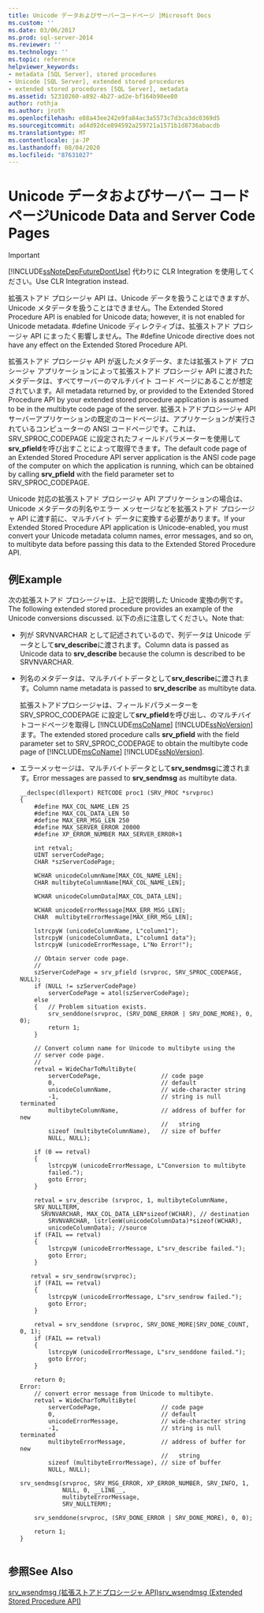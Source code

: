 ```yaml
---
title: Unicode データおよびサーバーコードページ |Microsoft Docs
ms.custom: ''
ms.date: 03/06/2017
ms.prod: sql-server-2014
ms.reviewer: ''
ms.technology: ''
ms.topic: reference
helpviewer_keywords:
- metadata [SQL Server], stored procedures
- Unicode [SQL Server], extended stored procedures
- extended stored procedures [SQL Server], metadata
ms.assetid: 52310260-a892-4b27-ad2e-bf164b98ee80
author: rothja
ms.author: jroth
ms.openlocfilehash: e88a43ee242e9fa84ac3a5573c7d3ca3dc0369d5
ms.sourcegitcommit: ad4d92dce894592a259721a1571b1d8736abacdb
ms.translationtype: MT
ms.contentlocale: ja-JP
ms.lasthandoff: 08/04/2020
ms.locfileid: "87631027"
---
```

# <a name="unicode-data-and-server-code-pages"></a><span data-ttu-id="ccbee-102">Unicode データおよびサーバー コード ページ</span><span class="sxs-lookup"><span data-stu-id="ccbee-102">Unicode Data and Server Code Pages</span></span>
    
> [!IMPORTANT]  
>  [!INCLUDE[ssNoteDepFutureDontUse](../../includes/ssnotedepfuturedontuse-md.md)] <span data-ttu-id="ccbee-103">代わりに CLR Integration を使用してください。</span><span class="sxs-lookup"><span data-stu-id="ccbee-103">Use CLR Integration instead.</span></span>  
  
 <span data-ttu-id="ccbee-104">拡張ストアド プロシージャ API は、Unicode データを扱うことはできますが、Unicode メタデータを扱うことはできません。</span><span class="sxs-lookup"><span data-stu-id="ccbee-104">The Extended Stored Procedure API is enabled for Unicode data; however, it is not enabled for Unicode metadata.</span></span> <span data-ttu-id="ccbee-105">#define Unicode ディレクティブは、拡張ストアド プロシージャ API にまったく影響しません。</span><span class="sxs-lookup"><span data-stu-id="ccbee-105">The #define Unicode directive does not have any effect on the Extended Stored Procedure API.</span></span>  
  
 <span data-ttu-id="ccbee-106">拡張ストアド プロシージャ API が返したメタデータ、または拡張ストアド プロシージャ アプリケーションによって拡張ストアド プロシージャ API に渡されたメタデータは、すべてサーバーのマルチバイト コード ページにあることが想定されています。</span><span class="sxs-lookup"><span data-stu-id="ccbee-106">All metadata returned by, or provided to the Extended Stored Procedure API by your extended stored procedure application is assumed to be in the multibyte code page of the server.</span></span> <span data-ttu-id="ccbee-107">拡張ストアドプロシージャ API サーバーアプリケーションの既定のコードページは、アプリケーションが実行されているコンピューターの ANSI コードページです。これは、SRV_SPROC_CODEPAGE に設定されたフィールドパラメーターを使用して**srv_pfield**を呼び出すことによって取得できます。</span><span class="sxs-lookup"><span data-stu-id="ccbee-107">The default code page of an Extended Stored Procedure API server application is the ANSI code page of the computer on which the application is running, which can be obtained by calling **srv_pfield** with the field parameter set to SRV_SPROC_CODEPAGE.</span></span>  
  
 <span data-ttu-id="ccbee-108">Unicode 対応の拡張ストアド プロシージャ API アプリケーションの場合は、Unicode メタデータの列名やエラー メッセージなどを拡張ストアド プロシージャ API に渡す前に、マルチバイト データに変換する必要があります。</span><span class="sxs-lookup"><span data-stu-id="ccbee-108">If your Extended Stored Procedure API application is Unicode-enabled, you must convert your Unicode metadata column names, error messages, and so on, to multibyte data before passing this data to the Extended Stored Procedure API.</span></span>  
  
## <a name="example"></a><span data-ttu-id="ccbee-109">例</span><span class="sxs-lookup"><span data-stu-id="ccbee-109">Example</span></span>  
 <span data-ttu-id="ccbee-110">次の拡張ストアド プロシージャは、上記で説明した Unicode 変換の例です。</span><span class="sxs-lookup"><span data-stu-id="ccbee-110">The following extended stored procedure provides an example of the Unicode conversions discussed.</span></span> <span data-ttu-id="ccbee-111">以下の点に注意してください。</span><span class="sxs-lookup"><span data-stu-id="ccbee-111">Note that:</span></span>  
  
-   <span data-ttu-id="ccbee-112">列が SRVNVARCHAR として記述されているので、列データは Unicode データとして**srv_describe**に渡されます。</span><span class="sxs-lookup"><span data-stu-id="ccbee-112">Column data is passed as Unicode data to **srv_describe** because the column is described to be SRVNVARCHAR.</span></span>  
  
-   <span data-ttu-id="ccbee-113">列名のメタデータは、マルチバイトデータとして**srv_describe**に渡されます。</span><span class="sxs-lookup"><span data-stu-id="ccbee-113">Column name metadata is passed to **srv_describe** as multibyte data.</span></span>  
  
     <span data-ttu-id="ccbee-114">拡張ストアドプロシージャは、フィールドパラメーターを SRV_SPROC_CODEPAGE に設定して**srv_pfield**を呼び出し、のマルチバイトコードページを取得し [!INCLUDE[msCoName](../../includes/msconame-md.md)] [!INCLUDE[ssNoVersion](../../includes/ssnoversion-md.md)] ます。</span><span class="sxs-lookup"><span data-stu-id="ccbee-114">The extended stored procedure calls **srv_pfield** with the field parameter set to SRV_SPROC_CODEPAGE to obtain the multibyte code page of [!INCLUDE[msCoName](../../includes/msconame-md.md)] [!INCLUDE[ssNoVersion](../../includes/ssnoversion-md.md)].</span></span>  
  
-   <span data-ttu-id="ccbee-115">エラーメッセージは、マルチバイトデータとして**srv_sendmsg**に渡されます。</span><span class="sxs-lookup"><span data-stu-id="ccbee-115">Error messages are passed to **srv_sendmsg** as multibyte data.</span></span>  
  
    ```  
    __declspec(dllexport) RETCODE proc1 (SRV_PROC *srvproc)  
    {  
        #define MAX_COL_NAME_LEN 25  
        #define MAX_COL_DATA_LEN 50  
        #define MAX_ERR_MSG_LEN 250  
        #define MAX_SERVER_ERROR 20000  
        #define XP_ERROR_NUMBER MAX_SERVER_ERROR+1  
  
        int retval;  
        UINT serverCodePage;  
        CHAR *szServerCodePage;  
  
        WCHAR unicodeColumnName[MAX_COL_NAME_LEN];  
        CHAR multibyteColumnName[MAX_COL_NAME_LEN];  
  
        WCHAR unicodeColumnData[MAX_COL_DATA_LEN];  
  
        WCHAR unicodeErrorMessage[MAX_ERR_MSG_LEN];  
        CHAR  multibyteErrorMessage[MAX_ERR_MSG_LEN];  
  
        lstrcpyW (unicodeColumnName, L"column1");  
        lstrcpyW (unicodeColumnData, L"column1 data");  
        lstrcpyW (unicodeErrorMessage, L"No Error!");  
  
        // Obtain server code page.  
        //  
        szServerCodePage = srv_pfield (srvproc, SRV_SPROC_CODEPAGE, NULL);      
        if (NULL != szServerCodePage)  
            serverCodePage = atol(szServerCodePage);  
        else   
        {   // Problem situation exists.  
            srv_senddone(srvproc, (SRV_DONE_ERROR | SRV_DONE_MORE), 0, 0);  
            return 1;  
        }  
  
        // Convert column name for Unicode to multibyte using the   
        // server code page.  
        //  
        retval = WideCharToMultiByte(    
            serverCodePage,                 // code page  
            0,                              // default  
            unicodeColumnName,              // wide-character string  
            -1,                             // string is null terminated  
            multibyteColumnName,            // address of buffer for new  
                                            //   string  
            sizeof (multibyteColumnName),   // size of buffer  
            NULL, NULL);  
  
        if (0 == retval)  
        {  
            lstrcpyW (unicodeErrorMessage, L"Conversion to multibyte  
            failed.");  
            goto Error;  
        }  
  
        retval = srv_describe (srvproc, 1, multibyteColumnName,  
        SRV_NULLTERM,   
          SRVNVARCHAR, MAX_COL_DATA_LEN*sizeof(WCHAR), // destination  
            SRVNVARCHAR, lstrlenW(unicodeColumnData)*sizeof(WCHAR),  
            unicodeColumnData); //source  
        if (FAIL == retval)  
        {  
            lstrcpyW (unicodeErrorMessage, L"srv_describe failed.");  
            goto Error;  
        }  
  
       retval = srv_sendrow(srvproc);  
        if (FAIL == retval)  
        {  
            lstrcpyW (unicodeErrorMessage, L"srv_sendrow failed.");  
            goto Error;  
        }  
  
        retval = srv_senddone (srvproc, SRV_DONE_MORE|SRV_DONE_COUNT, 0, 1);  
        if (FAIL == retval)  
        {  
            lstrcpyW (unicodeErrorMessage, L"srv_senddone failed.");  
            goto Error;  
        }  
  
        return 0;  
    Error:  
        // convert error message from Unicode to multibyte.  
        retval = WideCharToMultiByte(    
            serverCodePage,                 // code page  
            0,                              // default  
            unicodeErrorMessage,            // wide-character string  
            -1,                             // string is null terminated  
            multibyteErrorMessage,          // address of buffer for new  
                                            //   string  
            sizeof (multibyteErrorMessage), // size of buffer  
            NULL, NULL);  
  
    srv_sendmsg(srvproc, SRV_MSG_ERROR, XP_ERROR_NUMBER, SRV_INFO, 1,  
                NULL, 0, __LINE__,   
                multibyteErrorMessage,  
                SRV_NULLTERM);  
  
        srv_senddone(srvproc, (SRV_DONE_ERROR | SRV_DONE_MORE), 0, 0);  
  
        return 1;  
    }  
  
    ```  
  
## <a name="see-also"></a><span data-ttu-id="ccbee-116">参照</span><span class="sxs-lookup"><span data-stu-id="ccbee-116">See Also</span></span>  
 [<span data-ttu-id="ccbee-117">srv_wsendmsg &#40;拡張ストアドプロシージャ API&#41;</span><span class="sxs-lookup"><span data-stu-id="ccbee-117">srv_wsendmsg &#40;Extended Stored Procedure API&#41;</span></span>](../extended-stored-procedures-reference/srv-wsendmsg-extended-stored-procedure-api.md)  
  
  
